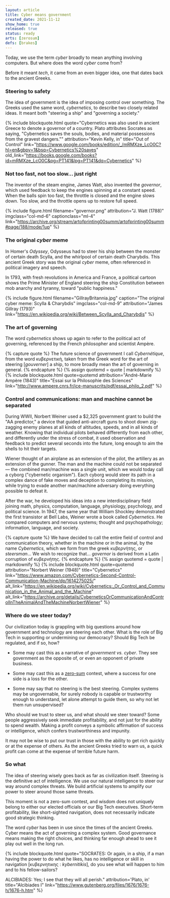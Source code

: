 ```yaml
---
layout: article
title: Cyber means government
created_date: 2021-11-12
show_home: true
released: true
status: ready
arts: [zerosum]
defs: [brakes]
---
```


Today, we use the term *cyber* broadly to mean anything involving computers.
But where does the word *cyber* come from?

Before it meant *tech*, it came from an even bigger idea, one that
dates back to the ancient Greeks.

### Steering to safety

<!-- start_excerpt -->
The idea of government is the idea of imposing control over
something. The Greeks used the same word, *cybernetics*, to describe
two closely related ideas. It meant both "steering a ship" and
"governing a society."
<!-- end_excerpt -->

{% include blockquote.html
   quote="Cybernetics was also used in ancient Greece to denote a governor of
   a country. Plato attributes Socrates as saying, \"Cybernetics saves the souls, 
   bodies, and material possessions from the gravest dangers.\""
   attribution="Kevin Kelly, in"
   title="Out of Control"
   link="https://www.google.com/books/edition/_/mRMXze_LcO0C?hl=en&gbpv=1&bsq=Cybernetics%20saves"
   old_link="https://books.google.com/books?id=mRMXze_LcO0C&pg=PT141&lpg=PT141&dq=Cybernetics"
%}


### Not too fast, not too slow... just right
The inventor of the steam engine, James Watt, also invented the
*governor*, which used feedback to keep the engines spinning at a
constant speed. When the balls spin too fast, the throttle is closed
and the engine slows down. Too slow, and the throttle opens up to
restore full speed.


  {% include figure.html
     filename="governor.png"
     attribution="J. Watt (1788)"
     imgclass="col-md-6"
     captionclass="ml-4"
     link="https://archive.org/stream/artofprinting00summ/artofprinting00summ#page/188/mode/1up" %}


### The original *cyber* meme
In Homer's *Odyssey*, Odysseus had to steer his ship between the
monster of certain death Scylla, and the whirlpool of certain death
Charybdis. This ancient Greek story was the original *cyber* meme,
often referenced in political imagery and speech.

In 1793, with fresh revolutions in America and France, a political
cartoon shows the Prime Minister of England steering the ship
Constitution between mob anarchy and tyranny, toward "public
happiness."

{% include figure.html
    filename="GillrayBritannia.jpg"
	caption="The original cyber meme: Scylla &amp; Charybdis"
	imgclass="col-md-9"
	attribution="James Gillray (1793)"
	link="https://en.wikipedia.org/wiki/Between_Scylla_and_Charybdis" %}

### The art of governing
The word *cybernetics* shows up again to refer to the political act of
governing, referenced by the French philosopher and scientist
Amp&egrave;re.

{% capture quote %}
The future science of government I call *Cybernétique*, from the word κυβερνετικὴ, 
taken from the Greek word for the art of steering [<i>gouverner</i>] a ship, to more broadly
mean the art of governing in general.
{% endcapture %}
{% assign quotemd = quote | markdownify %}
{% include blockquote.html quote=quotemd attribution="Andr&eacute;-Marie Amp&egrave;re (1843)"
     title="Essai sur la Philosophie des Sciences"
   link="http://www.ampere.cnrs.fr/ice-manuscrits/pdf/essai_philo_2.pdf"
%}

### Control and communications: man and machine cannot be separated
During WWII, Norbert Weiner used a $2,325 government grant to build the
"AA predictor," a device that guided anti-aircraft guns to shoot down
zig-zagging enemy planes at all kinds of altitudes, speeds, and in all
kinds of weather. Knowing that individual pilots behaved differently
from each other, and differently under the stress of combat, it used
observation and feedback to predict several seconds into the future,
long enough to aim the shells to hit their targets.

Wiener thought of an airplane as an extension of the pilot, the
artillery as an extension of the gunner. The man and the machine could
not be separated &mdash; the combined man/machine was a single unit,
which we would today call a cyborg ("cybernetic organism"). Each
cyborg would steer its path in a complex dance of fake moves and
deception to completing its mission, while trying to evade another
man/machine adversary doing everything possible to defeat it.

After the war, he developed his ideas into a new interdisciplinary
field joining math, physics, computation, language, physiology,
psychology, and political science. In 1947, the same year that William
Shockley demonstrated the first transistor at Bell Labs, Weiner wrote
a book called *Cybernetics*.  He compared computers and nervous
systems; thought and psychopathology; information, language, and
society.


{% capture quote %}
We have decided to call the entire field of control and communication
theory, whether in the machine or in the animal, by the name
*Cybernetics*, which we form from the greek κυβερνήτης, or *steersman*... 
We wish to recognize that... *governor* is derived from a Latin corruption of κυβερνήτης.
{% endcapture %}
{% assign quotemd = quote | markdownify %}
{% include blockquote.html quote=quotemd attribution="Norbert Weiner (1948)"  title="Cybernetics"
   link="https://www.amazon.com/Cybernetics-Second-Control-Communication-Machine/dp/1614275025/"
   alt_link="https://en.wikipedia.org/wiki/Cybernetics:_Or_Control_and_Communication_in_the_Animal_and_the_Machine"
   alt_link="https://archive.org/details/CyberneticsOrCommunicationAndControlInTheAnimalAndTheMachineNorbertWiener"
 %}

### Where do we steer today?

Our civilization today is grappling with big questions around how
government and technology are steering each other. What is the role of
Big Tech in supporting or undermining our democracy?  Should Big Tech
be regulated, and if so, how?  

* Some may cast this as a narrative of *government vs. cyber*. They
see government as the opposite of, or even an opponent of private
business.

* Some may cast this as a [zero-sum](zerosum) contest, where a success for one
side is a loss for the other.

* Some may say that no steering is the best steering. Complex systems may be ungovernable, for surely
nobody is capable or trustworthy enough to understand, let alone
attempt to guide them, so why not let them run unsupervised? 

Who should we trust to steer us, and what should we steer toward?
Some people aggressively seek immediate profitability, and not just
for the ability to spend wealth. Making a profit conveys a symbolic
affirmation of success or intelligence, which confers trustworthiness
and impunity. 

It may not be wise to put our trust in those with the ability to get
rich quickly or at the expense of others. As the ancient Greeks tried
to warn us, a quick profit can come at the expense of terrible future
harm.

### So what

The idea of steering wisely goes back as far as civilization itself.
Steering is the definitive act of intelligence. We use our natural
intelligence to steer our way around complex threats. We build
artificial systems to amplify our power to steer around those same
threats.

This moment is not a zero-sum contest, and wisdom does not uniquely 
belong to either our elected officials or our Big Tech executives.
Short-term profitability, like short-sighted navigation, does not
necessarily indicate good strategic thinking.

The word *cyber* has been in use since the times of the ancient
Greeks.  Cyber means the act of governing a complex system.  Good
governance means making the right choices, and thinking far enough
ahead to see it play out well in the long run.

{% include blockquote.html
   quote="SOCRATES: Or again, in a ship, if a man having the power to do what he likes, 
   has no intelligence or skill in navigation [κυβερνητικης : <i>kybernitikis</i>], 
   do you see what will happen to him and to his fellow-sailors?<br/>

   ALCIBIADES: Yes; I see that they will all perish."
   attribution='Plato, in'
   title="Alcibiades I"
   link="https://www.gutenberg.org/files/1676/1676-h/1676-h.htm"
%}
